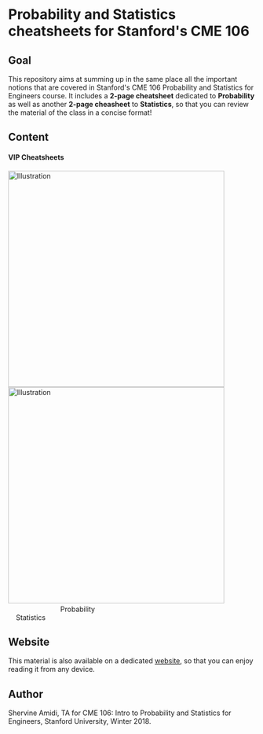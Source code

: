 # Probability and Statistics cheatsheets for Stanford's CME 106
## Goal
This repository aims at summing up in the same place all the important notions that are covered in Stanford's CME 106 Probability and Statistics for Engineers course. It includes a **2-page cheatsheet** dedicated to **Probability** as well as another **2-page cheasheet** to **Statistics**, so that you can review the material of the class in a concise format!

## Content
#### VIP Cheatsheets
<a href="https://github.com/shervinea/stanford-cme-106-probability-and-statistics/blob/master/cheatsheet-probability.pdf"><img src="https://stanford.edu/~shervine/images/vip-cheatsheet-probability.png?" alt="Illustration" width="440px"/></a><a href="https://github.com/shervinea/stanford-cme-106-probability-and-statistics/blob/master/cheatsheet-statistics.pdf"><img src="https://stanford.edu/~shervine/images/vip-cheatsheet-statistics.png?" alt="Illustration" width="440px"/></a> &nbsp; &nbsp; &nbsp; &nbsp; &nbsp; &nbsp; &nbsp; &nbsp; &nbsp; &nbsp; &nbsp; &nbsp; &nbsp; &nbsp; &nbsp; &nbsp; &nbsp; &nbsp; &nbsp;&nbsp; &nbsp; &nbsp; Probability &nbsp; &nbsp; &nbsp; &nbsp; &nbsp; &nbsp; &nbsp; &nbsp; &nbsp; &nbsp; &nbsp; &nbsp; &nbsp; &nbsp; &nbsp; &nbsp;&nbsp; &nbsp; &nbsp; &nbsp; &nbsp; &nbsp; &nbsp; &nbsp; &nbsp; &nbsp; &nbsp; &nbsp; &nbsp; &nbsp; &nbsp; &nbsp; &nbsp; &nbsp; &nbsp; &nbsp; &nbsp; &nbsp; &nbsp; &nbsp; &nbsp; &nbsp; &nbsp; &nbsp; Statistics

## Website
This material is also available on a dedicated [website](https://stanford.edu/~shervine/teaching/cme-106), so that you can enjoy reading it from any device.

## Author
Shervine Amidi, TA for CME 106: Intro to Probability and Statistics for Engineers, Stanford University, Winter 2018.
